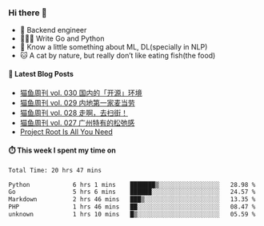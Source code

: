 ### Hi there 👋

- 🔧 Backend engineer
- 👨🏻‍💻 Write Go and Python
- 🔭 Know a little something about ML, DL(specially in NLP)
- 🐱 A cat by nature, but really don’t like eating fish(the food)

#### 📖 Latest Blog Posts
<!-- BLOG-POST-LIST:START -->
- [猫鱼周刊 vol. 030 国内的「开源」环境](https://ameow.xyz/archives/weekly-030)
- [猫鱼周刊 vol. 029 内地第一家麦当劳](https://ameow.xyz/archives/weekly-029)
- [猫鱼周刊 vol. 028 走啊，去扫街！](https://ameow.xyz/archives/weekly-028)
- [猫鱼周刊 vol. 027 广州特有的松弛感](https://ameow.xyz/archives/weekly-027)
- [Project Root Is All You Need](https://ameow.xyz/archives/project-root-is-all-you-need)
<!-- BLOG-POST-LIST:END -->

#### ⏱️ This week I spent my time on
<!--START_SECTION:waka-->

```txt
Total Time: 20 hrs 47 mins

Python            6 hrs 1 mins    ███████▒░░░░░░░░░░░░░░░░░   28.98 %
Go                5 hrs 6 mins    ██████░░░░░░░░░░░░░░░░░░░   24.57 %
Markdown          2 hrs 46 mins   ███▒░░░░░░░░░░░░░░░░░░░░░   13.35 %
PHP               1 hrs 46 mins   ██░░░░░░░░░░░░░░░░░░░░░░░   08.47 %
unknown           1 hrs 10 mins   █▒░░░░░░░░░░░░░░░░░░░░░░░   05.59 %
```

<!--END_SECTION:waka-->

<!--
**LeslieLeung/LeslieLeung** is a ✨ _special_ ✨ repository because its `README.md` (this file) appears on your GitHub profile.

Here are some ideas to get you started:

- 🔭 I’m currently working on ...
- 🌱 I’m currently learning ...
- 👯 I’m looking to collaborate on ...
- 🤔 I’m looking for help with ...
- 💬 Ask me about ...
- 📫 How to reach me: ...
- 😄 Pronouns: ...
- ⚡ Fun fact: ...
-->
